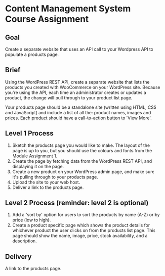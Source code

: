 # Content Management System Course Assignment

## Goal

Create a separate website that uses an API call to your Wordpress API to populate a products page.

## Brief

Using the WordPress REST API, create a separate website that lists the products you created with WooCommerce on your WordPress site. Because you're using the API, each time an administrator creates or updates a product, the change will pull through to your product list page.

Your products page should be a standalone site (written using HTML, CSS and JavaScript) and include a list of all the: product names, images and prices. Each product should have a call-to-action button to 'View More'.

## Level 1 Process

1. Sketch the products page you would like to make. The layout of the page is up to you, but you should use the colours and fonts from the Module Assignment 1.
2. Create the page by fetching data from the WordPress REST API, and displaying it on the page.
3. Create a new product on your WordPress admin page, and make sure it's pulling through to your products page.
4. Upload the site to your web host.
4. Deliver a link to the products page.

## Level 2 Process (reminder: level 2 is optional)
1. Add a 'sort by' option for users to sort the products by name (A-Z) or by price (low to high).
2. Create a product specific page which shows the product details for whichever product the user clicks on from the products list page. This page should show the name, image, price, stock availability, and a description.

## Delivery

A link to the products page.
